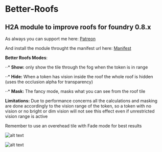 # Better-Roofs

## H2**A module to improve roofs for foundry 0.8.x**

As always you can support me here: [Patreon](https://www.patreon.com/theripper93)

And install the module throught the manifest url here: [Manifest](https://raw.githubusercontent.com/theripper93/Better-Roofs/main/betterRoofs/module.json)

**Better Roofs Modes**:

⋅⋅* **Show:** only show the tile through the fog when the token is in range

⋅⋅* **Hide:** When a token has vision inside the roof the whole roof is hidden (uses the occlusion alpha for transparency)

⋅⋅* **Mask:** The fancy mode, masks what you can see from the roof tile

**Limitations:** Due to performance concerns all the calculations and masking are done accordingly to the vision range of the token, so a token with no vision or no bright or dim vision will not see this effect even if unrestricted vision range is active

Remember to use an overehead tile with Fade mode for best results

![alt text](https://github.com/theripper93/Better-Roofs/raw/main/brmenu.png)

![alt text](https://github.com/theripper93/Better-Roofs/raw/main/betterroofs.jpg)
